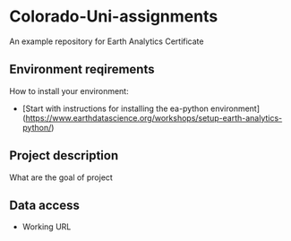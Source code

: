# Colorado-Uni-assignments
An example repository for Earth Analytics Certificate

## Environment reqirements
How to install your environment:
* [Start with instructions for installing the ea-python environment] (https://www.earthdatascience.org/workshops/setup-earth-analytics-python/)

## Project description
What are the goal of project


## Data access
* Working URL

